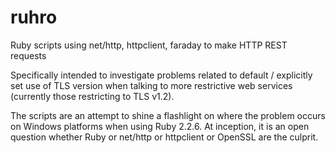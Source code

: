 # ruhro
Ruby scripts using net/http, httpclient, faraday to make HTTP REST requests

Specifically intended to investigate problems related to default / explicitly set use of TLS version when talking to more restrictive web services (currently those restricting to TLS v1.2).

The scripts are an attempt to shine a flashlight on where the problem occurs on Windows platforms when using Ruby 2.2.6.
At inception, it is an open question whether Ruby or net/http or httpclient or OpenSSL are the culprit.
